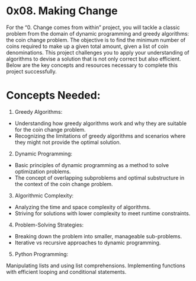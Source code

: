 # 0x08. Making Change
For the “0. Change comes from within” project, you will tackle a classic problem from the domain of dynamic programming and greedy algorithms: the coin change problem. The objective is to find the minimum number of coins required to make up a given total amount, given a list of coin denominations. This project challenges you to apply your understanding of algorithms to devise a solution that is not only correct but also efficient. Below are the key concepts and resources necessary to complete this project successfully.

# Concepts Needed:
1. Greedy Algorithms:

* Understanding how greedy algorithms work and why they are suitable for the coin change problem.
* Recognizing the limitations of greedy algorithms and scenarios where they might not provide the optimal solution.
2. Dynamic Programming:

* Basic principles of dynamic programming as a method to solve optimization problems.
* The concept of overlapping subproblems and optimal substructure in the context of the coin change problem.
3. Algorithmic Complexity:

* Analyzing the time and space complexity of algorithms.
* Striving for solutions with lower complexity to meet runtime constraints.
4. Problem-Solving Strategies:

* Breaking down the problem into smaller, manageable sub-problems.
* Iterative vs recursive approaches to dynamic programming.
5. Python Programming:

Manipulating lists and using list comprehensions.
Implementing functions with efficient looping and conditional statements.

